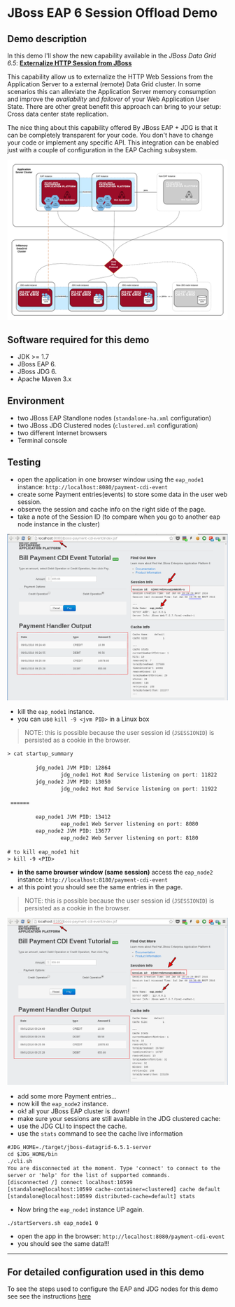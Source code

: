 # JBoss EAP 6 Session Offload Demo
## Demo description
In this demo I'll show the new capability available in the *JBoss Data Grid 6.5*: [**Externalize HTTP Session from JBoss**](https://access.redhat.com/documentation/en-US/Red_Hat_JBoss_Data_Grid/6.5/html-single/Administration_and_Configuration_Guide/index.html#chap-Externalize_Sessions)

This capability allow us to externalize the HTTP Web Sessions from the Application Server to a external (remote) Data Grid cluster.
In some scenarios this can alleviate the Application Server memory consumption and improve the *availability* and *failover* of your Web Application User State. There are other great benefit this approach can bring to your setup: Cross data center state replication.

The nice thing about this capability offered By JBoss EAP + JDG is that it can be completely transparent for your code.
You don't have to change your code or implement any specific API.
This integration can be enabled just with a couple of configuration in the EAP Caching subsystem.

![EAP and JDG  - EAP and JDG through Hot Rod protocol](docs/demo-images/demo-diagram.png "EAP and JDG  - EAP and JDG through Hot Rod protocol")

## Software required for this demo

 * JDK >= 1.7
 * JBoss EAP 6.<last update>
 * JBoss JDG 6.<last update>
 * Apache Maven 3.x

## Environment

 * two JBoss EAP Standlone nodes (`standalone-ha.xml` configuration)
 * two JBoss JDG Clustered nodes (`clustered.xml` configuration)
 * two different Internet browsers
 * Terminal console

## Testing

 * open the application in one browser window using the `eap_node1` instance: `http://localhost:8080/payment-cdi-event`
  * create some Payment entries(events) to store some data in the user web session.
  * observe the session and cache info on the right side of the page.
   * take a note of the Session ID (to compare when you go to another eap node instance in the cluster)

   ![payment-cdi-event web page](docs/demo-images/payment-cdi-event-node1.png "App web page")

  * kill the `eap_node1` instance.
   * you can use `kill -9 <jvm PID>` in a Linux box


   > NOTE: this is possible because the user session id (`JSESSIONID`) is persisted as a cookie in the browser.

```
> cat startup_summary

         jdg_node1 JVM PID: 12864
                 jdg_node1 Hot Rod Service listening on port: 11822
         jdg_node2 JVM PID: 13050
                 jdg_node2 Hot Rod Service listening on port: 11922

 ======

         eap_node1 JVM PID: 13412
                 eap_node1 Web Server listening on port: 8080
         eap_node2 JVM PID: 13677
                 eap_node2 Web Server listening on port: 8180

# to kill eap_node1 hit
> kill -9 <PID>
```

  * **in the same browser window (same session)** access the `eap_node2` instance: `http://localhost:8180/payment-cdi-event`
   * at this point you should see the same entries in the page.
   > NOTE: this is possible because the user session id (`JSESSIONID`) is persisted as a cookie in the browser.

 ![payment-cdi-event web page](docs/demo-images/payment-cdi-event-node2.png "App web page")

 * add some more Payment entries...
 * now kill the `eap_node2` instance.
 * ok! all your JBoss EAP cluster is down!
 * make sure your sessions are still available in the JDG clustered cache:
  * use the JDG CLI to inspect the cache.
   * use the `stats` command to see the cache live information

 ```
 #JDG_HOME=./target/jboss-datagrid-6.5.1-server
 cd $JDG_HOME/bin
 ./cli.sh
You are disconnected at the moment. Type 'connect' to connect to the server or 'help' for the list of supported commands.
[disconnected /] connect localhost:10599
[standalone@localhost:10599 cache-container=clustered] cache default
[standalone@localhost:10599 distributed-cache=default] stats

 ```

 * Now bring the `eap_node1` instance UP again.
```
./startServers.sh eap_node1 0
```

 * open the app in the browser: `http://localhost:8080/payment-cdi-event`
 * you should see the same data!!!

---

## For detailed configuration used in this demo
To see the steps used to configure the EAP and JDG nodes for this demo see see the instructions [here](docs/env-configuration.md)
